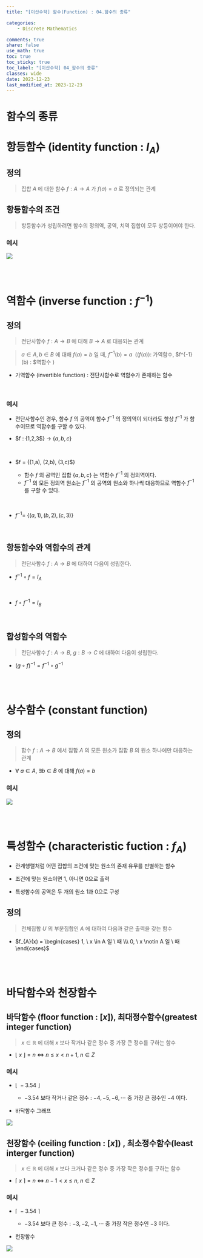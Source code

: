 ```yaml
---
title: "[이산수학] 함수(Function) : 04.함수의 종류"

categories:
    - Discrete Mathematics

comments: true
share: false
use_math: true
toc: true
toc_sticky: true
toc_label: "[이산수학] 04_함수의 종류"
classes: wide
date: 2023-12-23
last_modified_at: 2023-12-23
---
```


# 함수의 종류

# 항등함수 (identity function : $I_{A}$)

## 정의

> 집합 $A$ 에 대한 함수  $f: A \rightarrow A$ 가 $f(a) = a$ 로 정의되는 관계

## 항등함수의 조건

> 항등함수가 성립하려면 함수의 정의역, 공역, 치역 집합이 모두 상등이어야 한다.

### 예시

<img src = "/assets/images/Math/dm/dm_example_15_01.png">

<br><br>

# 역함수 (inverse function : $f^{-1}$)

## 정의

> 전단사함수 $f: A \rightarrow B$ 에 대해 $B \rightarrow A$ 로 대응되는 관계

> $a \in A, b \in B$ 에 대해 $f(a) = b$ 일 때, $f^{-1}(b) = a \;$ ($(f(a)) :$ 가역함수, $f^{-1}(b) : $역함수 )

* 가역함수 (invertible function) : 전단사함수로 역함수가 존재하는 함수
<br>

### 예시

* 전단사함수인 경우, 함수 $f$ 의 공역이 함수 $f^{-1}$ 의 정의역이 되더라도 항상 $f^{-1}$ 가 함수이므로 역함수를 구할 수 있다.

* $f : $\{$1,2,3$\} $\rightarrow$ \{$a,b,c$\}
<br>

* $f = $\{$(1,a), (2,b), (3,c)$\}

    - 함수 $f$ 의 공역인 집합 \{$a, b, c$\} 는 역함수 $f^{-1}$ 의 정의역이다.
    - $f^{-1}$ 의 모든 정의역 원소는 $f^{-1}$ 의 공역의 원소와 하나씩 대응하므로 역함수 $f^{-1}$ 를 구할 수 있다.

<br>

* $f^{-1} =$ \{$(a,1), (b,2), (c,3)$\}

<br>

## 항등함수와 역함수의 관계

> 전단사함수 $f: A \rightarrow B$ 에 대하여 다음이 성립한다.

* $f^{-1} \circ f = I_{A}$
<br>

* $f \circ f^{-1} = I_{B}$

<br>

## 합성함수의 역함수

> 전단사함수 $f: A \rightarrow B$, $g: B \rightarrow C$ 에 대하여 다음이 성립한다.

* $(g \circ f)^{-1} = f^{-1} \circ g^{-1}$

<br><br>

# 상수함수 (constant function)

## 정의

> 함수 $f: A \rightarrow B$ 에서 집합 $A$ 의 모든 원소가 집합 $B$ 의 원소 하나에만 대응하는 관계

* $\forall \ a \in A, \; \exists b \in B$ 에 대해 $f(a) = b$ 

### 예시

<img src = "/assets/images/Math/dm/dm_example_15_02.png">

<br><br>

# 특성함수 (characteristic fuction : $f_{A}$)

* 관계행렬처럼 어떤 집합의 조건에 맞는 원소의 존재 유무를 판별하는 함수

* 조건에 맞는 원소이면 1, 아니면 0으로 출력

* 특성함수의 공역은 두 개의 원소 1과 0으로 구성

## 정의

> 전체집합 $U$ 의 부분집합인 $A$ 에 대하여 다음과 같은 출력을 갖는 함수

* $f_{A}(x) = 
\begin{cases}
1, \ x \in A 일 \ 때 \\\  
0, \ x \notin A 일 \ 때
\end{cases}$

<br><br>


# 바닥함수와 천장함수

## 바닥함수 (floor function : $[ x ]$), 최대정수함수(greatest integer function)

> $x \in \mathbb{R}$ 에 대해 $x$ 보다 작거나 같은 정수 중 가장 큰 정수를 구하는 함수

* $\lfloor\ x \ \rfloor = n  \ \Leftrightarrow \ n \le x < n + 1, \; n \in Z$

### 예시

* $\lfloor \ -3.54 \ \rfloor$

    -  $-3.54$ 보다 작거나 같은 정수 : $-4, -5, -6, \cdots$ 중 가장 큰 정수인 $-4$ 이다.

* 바닥함수 그래프

<img src = "/assets/images/Math/dm/dm_example_15_03.png">

<br>

## 천장함수 (ceiling function : $[ x ]$) , 최소정수함수(least interger function)

> $x \in \mathbb{R}$ 에 대해 $x$ 보다 크거나 같은 정수 중 가장 작은 정수를 구하는 함수

* $\lceil\ x \ \rceil = n  \ \Leftrightarrow \ n - 1 < x \le n, \; n \in Z$

### 예시

* $\lceil \ -3.54 \ \rceil$

    -  $-3.54$ 보다 큰 정수 : $-3, -2, -1, \cdots$ 중 가장 작은 정수인 $-3$ 이다.

* 천장함수 

<img src = "/assets/images/Math/dm/dm_example_15_04.png">

<br><br><br>